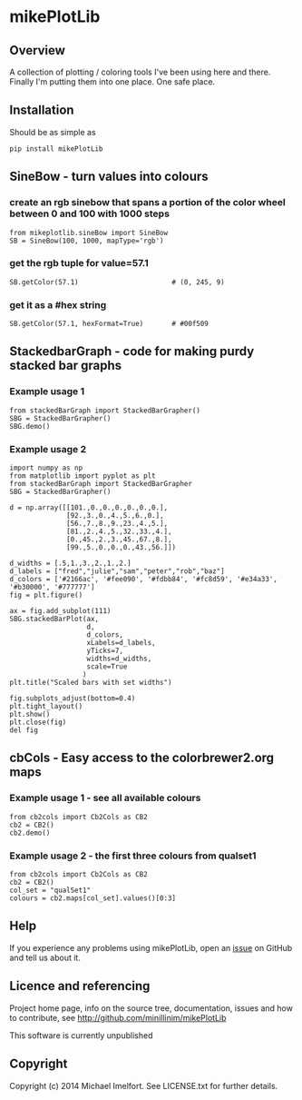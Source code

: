# mikePlotLib

## Overview

A collection of plotting / coloring tools I've been using here and there. Finally I'm putting them into one place.
One safe place.

## Installation

Should be as simple as

    pip install mikePlotLib

## SineBow - turn values into colours

### create an rgb sinebow that spans a portion of the color wheel between 0 and 100 with 1000 steps
    from mikeplotlib.sineBow import SineBow
    SB = SineBow(100, 1000, mapType='rgb')

### get the rgb tuple for value=57.1
    SB.getColor(57.1)                       # (0, 245, 9)

### get it as a #hex string
    SB.getColor(57.1, hexFormat=True)       # #00f509

## StackedbarGraph - code for making purdy stacked bar graphs

### Example usage 1

    from stackedBarGraph import StackedBarGrapher()
    SBG = StackedBarGrapher()
    SBG.demo()

### Example usage 2

    import numpy as np
    from matplotlib import pyplot as plt
    from stackedBarGraph import StackedBarGrapher
    SBG = StackedBarGrapher()

    d = np.array([[101.,0.,0.,0.,0.,0.,0.],
                  [92.,3.,0.,4.,5.,6.,0.],
                  [56.,7.,8.,9.,23.,4.,5.],
                  [81.,2.,4.,5.,32.,33.,4.],
                  [0.,45.,2.,3.,45.,67.,8.],
                  [99.,5.,0.,0.,0.,43.,56.]])

    d_widths = [.5,1.,3.,2.,1.,2.]
    d_labels = ["fred","julie","sam","peter","rob","baz"]
    d_colors = ['#2166ac', '#fee090', '#fdbb84', '#fc8d59', '#e34a33', '#b30000', '#777777']
    fig = plt.figure()

    ax = fig.add_subplot(111)
    SBG.stackedBarPlot(ax,
                       d,
                       d_colors,
                       xLabels=d_labels,
                       yTicks=7,
                       widths=d_widths,
                       scale=True
                      )
    plt.title("Scaled bars with set widths")

    fig.subplots_adjust(bottom=0.4)
    plt.tight_layout()
    plt.show()
    plt.close(fig)
    del fig

## cbCols - Easy access to the colorbrewer2.org maps

### Example usage 1 - see all available colours

    from cb2cols import Cb2Cols as CB2
    cb2 = CB2()
    cb2.demo()

### Example usage 2 - the first three colours from qualset1

    from cb2cols import Cb2Cols as CB2
    cb2 = CB2()
    col_set = "qualSet1"
    colours = cb2.maps[col_set].values()[0:3]

## Help

If you experience any problems using mikePlotLib, open an [issue](https://github.com/minillinim/mikePlotLib/issues) on GitHub and tell us about it.

## Licence and referencing

Project home page, info on the source tree, documentation, issues and how to contribute, see http://github.com/minillinim/mikePlotLib

This software is currently unpublished

## Copyright

Copyright (c) 2014 Michael Imelfort. See LICENSE.txt for further details.
